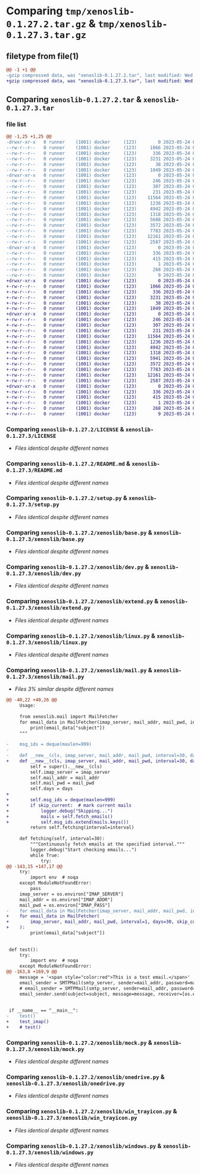 # Comparing `tmp/xenoslib-0.1.27.2.tar.gz` & `tmp/xenoslib-0.1.27.3.tar.gz`

## filetype from file(1)

```diff
@@ -1 +1 @@
-gzip compressed data, was "xenoslib-0.1.27.2.tar", last modified: Wed May 24 00:15:12 2023, max compression
+gzip compressed data, was "xenoslib-0.1.27.3.tar", last modified: Wed May 24 00:24:07 2023, max compression
```

## Comparing `xenoslib-0.1.27.2.tar` & `xenoslib-0.1.27.3.tar`

### file list

```diff
@@ -1,25 +1,25 @@
-drwxr-xr-x   0 runner    (1001) docker     (123)        0 2023-05-24 00:15:12.261803 xenoslib-0.1.27.2/
--rw-r--r--   0 runner    (1001) docker     (123)     1066 2023-05-24 00:14:56.000000 xenoslib-0.1.27.2/LICENSE
--rw-r--r--   0 runner    (1001) docker     (123)      336 2023-05-24 00:15:12.261803 xenoslib-0.1.27.2/PKG-INFO
--rw-r--r--   0 runner    (1001) docker     (123)     3231 2023-05-24 00:14:56.000000 xenoslib-0.1.27.2/README.md
--rw-r--r--   0 runner    (1001) docker     (123)       38 2023-05-24 00:15:12.261803 xenoslib-0.1.27.2/setup.cfg
--rw-r--r--   0 runner    (1001) docker     (123)     1049 2023-05-24 00:14:56.000000 xenoslib-0.1.27.2/setup.py
-drwxr-xr-x   0 runner    (1001) docker     (123)        0 2023-05-24 00:15:12.257803 xenoslib-0.1.27.2/xenoslib/
--rw-r--r--   0 runner    (1001) docker     (123)      246 2023-05-24 00:14:56.000000 xenoslib-0.1.27.2/xenoslib/__init__.py
--rw-r--r--   0 runner    (1001) docker     (123)      307 2023-05-24 00:14:56.000000 xenoslib-0.1.27.2/xenoslib/__main__.py
--rw-r--r--   0 runner    (1001) docker     (123)      231 2023-05-24 00:14:56.000000 xenoslib-0.1.27.2/xenoslib/about.py
--rw-r--r--   0 runner    (1001) docker     (123)    11564 2023-05-24 00:14:56.000000 xenoslib-0.1.27.2/xenoslib/base.py
--rw-r--r--   0 runner    (1001) docker     (123)     1236 2023-05-24 00:14:56.000000 xenoslib-0.1.27.2/xenoslib/dev.py
--rw-r--r--   0 runner    (1001) docker     (123)     4942 2023-05-24 00:14:56.000000 xenoslib-0.1.27.2/xenoslib/extend.py
--rw-r--r--   0 runner    (1001) docker     (123)     1318 2023-05-24 00:14:56.000000 xenoslib-0.1.27.2/xenoslib/linux.py
--rw-r--r--   0 runner    (1001) docker     (123)     5688 2023-05-24 00:14:56.000000 xenoslib-0.1.27.2/xenoslib/mail.py
--rw-r--r--   0 runner    (1001) docker     (123)     3572 2023-05-24 00:14:56.000000 xenoslib-0.1.27.2/xenoslib/mock.py
--rw-r--r--   0 runner    (1001) docker     (123)     7783 2023-05-24 00:14:56.000000 xenoslib-0.1.27.2/xenoslib/onedrive.py
--rw-r--r--   0 runner    (1001) docker     (123)    12161 2023-05-24 00:14:56.000000 xenoslib-0.1.27.2/xenoslib/win_trayicon.py
--rw-r--r--   0 runner    (1001) docker     (123)     2587 2023-05-24 00:14:56.000000 xenoslib-0.1.27.2/xenoslib/windows.py
-drwxr-xr-x   0 runner    (1001) docker     (123)        0 2023-05-24 00:15:12.261803 xenoslib-0.1.27.2/xenoslib.egg-info/
--rw-r--r--   0 runner    (1001) docker     (123)      336 2023-05-24 00:15:12.000000 xenoslib-0.1.27.2/xenoslib.egg-info/PKG-INFO
--rw-r--r--   0 runner    (1001) docker     (123)      415 2023-05-24 00:15:12.000000 xenoslib-0.1.27.2/xenoslib.egg-info/SOURCES.txt
--rw-r--r--   0 runner    (1001) docker     (123)        1 2023-05-24 00:15:12.000000 xenoslib-0.1.27.2/xenoslib.egg-info/dependency_links.txt
--rw-r--r--   0 runner    (1001) docker     (123)      268 2023-05-24 00:15:12.000000 xenoslib-0.1.27.2/xenoslib.egg-info/requires.txt
--rw-r--r--   0 runner    (1001) docker     (123)        9 2023-05-24 00:15:12.000000 xenoslib-0.1.27.2/xenoslib.egg-info/top_level.txt
+drwxr-xr-x   0 runner    (1001) docker     (123)        0 2023-05-24 00:24:07.298535 xenoslib-0.1.27.3/
+-rw-r--r--   0 runner    (1001) docker     (123)     1066 2023-05-24 00:23:52.000000 xenoslib-0.1.27.3/LICENSE
+-rw-r--r--   0 runner    (1001) docker     (123)      336 2023-05-24 00:24:07.298535 xenoslib-0.1.27.3/PKG-INFO
+-rw-r--r--   0 runner    (1001) docker     (123)     3231 2023-05-24 00:23:52.000000 xenoslib-0.1.27.3/README.md
+-rw-r--r--   0 runner    (1001) docker     (123)       38 2023-05-24 00:24:07.298535 xenoslib-0.1.27.3/setup.cfg
+-rw-r--r--   0 runner    (1001) docker     (123)     1049 2023-05-24 00:23:52.000000 xenoslib-0.1.27.3/setup.py
+drwxr-xr-x   0 runner    (1001) docker     (123)        0 2023-05-24 00:24:07.294535 xenoslib-0.1.27.3/xenoslib/
+-rw-r--r--   0 runner    (1001) docker     (123)      246 2023-05-24 00:23:52.000000 xenoslib-0.1.27.3/xenoslib/__init__.py
+-rw-r--r--   0 runner    (1001) docker     (123)      307 2023-05-24 00:23:52.000000 xenoslib-0.1.27.3/xenoslib/__main__.py
+-rw-r--r--   0 runner    (1001) docker     (123)      231 2023-05-24 00:23:52.000000 xenoslib-0.1.27.3/xenoslib/about.py
+-rw-r--r--   0 runner    (1001) docker     (123)    11564 2023-05-24 00:23:52.000000 xenoslib-0.1.27.3/xenoslib/base.py
+-rw-r--r--   0 runner    (1001) docker     (123)     1236 2023-05-24 00:23:52.000000 xenoslib-0.1.27.3/xenoslib/dev.py
+-rw-r--r--   0 runner    (1001) docker     (123)     4942 2023-05-24 00:23:52.000000 xenoslib-0.1.27.3/xenoslib/extend.py
+-rw-r--r--   0 runner    (1001) docker     (123)     1318 2023-05-24 00:23:52.000000 xenoslib-0.1.27.3/xenoslib/linux.py
+-rw-r--r--   0 runner    (1001) docker     (123)     5941 2023-05-24 00:23:52.000000 xenoslib-0.1.27.3/xenoslib/mail.py
+-rw-r--r--   0 runner    (1001) docker     (123)     3572 2023-05-24 00:23:52.000000 xenoslib-0.1.27.3/xenoslib/mock.py
+-rw-r--r--   0 runner    (1001) docker     (123)     7783 2023-05-24 00:23:52.000000 xenoslib-0.1.27.3/xenoslib/onedrive.py
+-rw-r--r--   0 runner    (1001) docker     (123)    12161 2023-05-24 00:23:52.000000 xenoslib-0.1.27.3/xenoslib/win_trayicon.py
+-rw-r--r--   0 runner    (1001) docker     (123)     2587 2023-05-24 00:23:52.000000 xenoslib-0.1.27.3/xenoslib/windows.py
+drwxr-xr-x   0 runner    (1001) docker     (123)        0 2023-05-24 00:24:07.298535 xenoslib-0.1.27.3/xenoslib.egg-info/
+-rw-r--r--   0 runner    (1001) docker     (123)      336 2023-05-24 00:24:07.000000 xenoslib-0.1.27.3/xenoslib.egg-info/PKG-INFO
+-rw-r--r--   0 runner    (1001) docker     (123)      415 2023-05-24 00:24:07.000000 xenoslib-0.1.27.3/xenoslib.egg-info/SOURCES.txt
+-rw-r--r--   0 runner    (1001) docker     (123)        1 2023-05-24 00:24:07.000000 xenoslib-0.1.27.3/xenoslib.egg-info/dependency_links.txt
+-rw-r--r--   0 runner    (1001) docker     (123)      268 2023-05-24 00:24:07.000000 xenoslib-0.1.27.3/xenoslib.egg-info/requires.txt
+-rw-r--r--   0 runner    (1001) docker     (123)        9 2023-05-24 00:24:07.000000 xenoslib-0.1.27.3/xenoslib.egg-info/top_level.txt
```

### Comparing `xenoslib-0.1.27.2/LICENSE` & `xenoslib-0.1.27.3/LICENSE`

 * *Files identical despite different names*

### Comparing `xenoslib-0.1.27.2/README.md` & `xenoslib-0.1.27.3/README.md`

 * *Files identical despite different names*

### Comparing `xenoslib-0.1.27.2/setup.py` & `xenoslib-0.1.27.3/setup.py`

 * *Files identical despite different names*

### Comparing `xenoslib-0.1.27.2/xenoslib/base.py` & `xenoslib-0.1.27.3/xenoslib/base.py`

 * *Files identical despite different names*

### Comparing `xenoslib-0.1.27.2/xenoslib/dev.py` & `xenoslib-0.1.27.3/xenoslib/dev.py`

 * *Files identical despite different names*

### Comparing `xenoslib-0.1.27.2/xenoslib/extend.py` & `xenoslib-0.1.27.3/xenoslib/extend.py`

 * *Files identical despite different names*

### Comparing `xenoslib-0.1.27.2/xenoslib/linux.py` & `xenoslib-0.1.27.3/xenoslib/linux.py`

 * *Files identical despite different names*

### Comparing `xenoslib-0.1.27.2/xenoslib/mail.py` & `xenoslib-0.1.27.3/xenoslib/mail.py`

 * *Files 3% similar despite different names*

```diff
@@ -40,22 +40,26 @@
     Usage:
 
     from xenoslib.mail import MailFetcher
     for email_data in MailFetcher(imap_server, mail_addr, mail_pwd, interval=30, days=30):
         print(email_data["subject"])
     """
 
-    msg_ids = deque(maxlen=999)
-
-    def __new__(cls, imap_server, mail_addr, mail_pwd, interval=30, days=1):
+    def __new__(cls, imap_server, mail_addr, mail_pwd, interval=30, days=1, skip_current=False):
         self = super().__new__(cls)
         self.imap_server = imap_server
         self.mail_addr = mail_addr
         self.mail_pwd = mail_pwd
         self.days = days
+
+        self.msg_ids = deque(maxlen=999)
+        if skip_current:  # mark current mails
+            logger.debug("Skipping...")
+            mails = self.fetch_emails()
+            self.msg_ids.extend(mails.keys())
         return self.fetching(interval=interval)
 
     def fetching(self, interval=30):
         """Continuously fetch emails at the specified interval."""
         logger.debug("Start checking emails...")
         while True:
             try:
@@ -143,15 +147,17 @@
     try:
         import env  # noqa
     except ModuleNotFoundError:
         pass
     imap_server = os.environ["IMAP_SERVER"]
     mail_addr = os.environ["IMAP_ADDR"]
     mail_pwd = os.environ["IMAP_PASS"]
-    for email_data in MailFetcher(imap_server, mail_addr, mail_pwd, interval=1, days=30):
+    for email_data in MailFetcher(
+        imap_server, mail_addr, mail_pwd, interval=1, days=30, skip_current=True
+    ):
         print(email_data["subject"])
 
 
 def test():
     try:
         import env  # noqa
     except ModuleNotFoundError:
@@ -163,8 +169,9 @@
     message = '<span style="color:red">This is a test email.</span>'
     email_sender = SMTPMail(smtp_server, sender=mail_addr, password=mail_pwd, smtp_port=465)
     # email_sender = SMTPMail(smtp_server, sender=mail_addr, password=mail_pwd, smtp_port=587)
     email_sender.send(subject=subject, message=message, receiver=[os.environ["RECEIVER"]])
 
 
 if __name__ == "__main__":
-    test()
+    test_imap()
+    # test()
```

### Comparing `xenoslib-0.1.27.2/xenoslib/mock.py` & `xenoslib-0.1.27.3/xenoslib/mock.py`

 * *Files identical despite different names*

### Comparing `xenoslib-0.1.27.2/xenoslib/onedrive.py` & `xenoslib-0.1.27.3/xenoslib/onedrive.py`

 * *Files identical despite different names*

### Comparing `xenoslib-0.1.27.2/xenoslib/win_trayicon.py` & `xenoslib-0.1.27.3/xenoslib/win_trayicon.py`

 * *Files identical despite different names*

### Comparing `xenoslib-0.1.27.2/xenoslib/windows.py` & `xenoslib-0.1.27.3/xenoslib/windows.py`

 * *Files identical despite different names*


